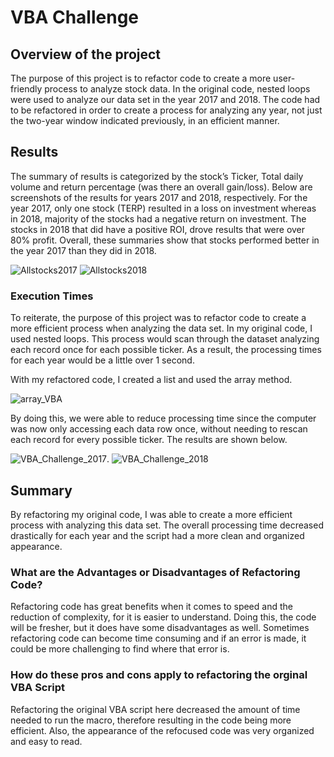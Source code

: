 # VBA Challenge
## Overview of the project
 The purpose of this project is to refactor code to create a more user-friendly process to analyze stock data. In the original code, nested loops were used to analyze our data set in the year 2017 and 2018.  The code had to be refactored in order to create a process for analyzing any year, not just the two-year window indicated previously, in an efficient manner.
 ## Results
 The summary of results is categorized by the stock’s Ticker, Total daily volume and return percentage (was there an overall gain/loss).  Below are screenshots of the results for years 2017 and 2018, respectively.  For the year 2017, only one stock (TERP) resulted in a loss on investment whereas in 2018, majority of the stocks had a negative return on investment.  The stocks in 2018 that did have a positive ROI, drove results that were over 80% profit.  Overall, these summaries show that stocks performed better in the year 2017 than they did in 2018.
 
 ![Allstocks2017](https://user-images.githubusercontent.com/103154070/163725242-5b2a8fe3-174f-4696-a98c-02bdf66dd464.png)
![Allstocks2018](https://user-images.githubusercontent.com/103154070/163725243-444ccc74-6098-4107-a9fb-1c283a642f71.png)


 
 ### Execution Times 
 To reiterate, the purpose of this project was to refactor code to create a more efficient process when analyzing the data set.  In my original code, I used nested loops.  This process would scan through the dataset analyzing each record once for each possible ticker.  As a result, the processing times for each year would be a little over 1 second.
 
 With my refactored code, I created a list and used the array method.  
 
 ![array_VBA](https://user-images.githubusercontent.com/103154070/163725345-7ed86e44-fa4c-40e9-8dd7-bf0d35e15e57.png)

 
 By doing this, we were able to reduce processing time since the computer was now only accessing each data row once, without needing to rescan each record for every possible ticker.  The results are shown below.
 
 ![VBA_Challenge_2017](https://user-images.githubusercontent.com/103154070/163725197-91a675f9-9017-494c-a8dd-20f8e99ee094.png). ![VBA_Challenge_2018](https://user-images.githubusercontent.com/103154070/163725203-e0fdff0c-0eda-437b-a1d9-16ac6bc22175.png)


 ## Summary
 By refactoring my original code, I was able to create a more efficient process with analyzing this data set.  The overall processing time decreased drastically for each year and the script had a more clean and organized appearance.
 ### What are the Advantages or Disadvantages of Refactoring Code?
 Refactoring code has great benefits when it comes to speed and the reduction of complexity, for it is easier to understand.  Doing this, the code will be fresher, but it does have some disadvantages as well.  Sometimes refactoring code can become time consuming and if an error is made, it could be more challenging to find where that error is.  
 ### How do these pros and cons apply to refactoring the orginal VBA Script 
 Refactoring the original VBA script here decreased the amount of time needed to run the macro, therefore resulting in the code being more efficient.  Also, the appearance of the refocused code was very organized and easy to read.
